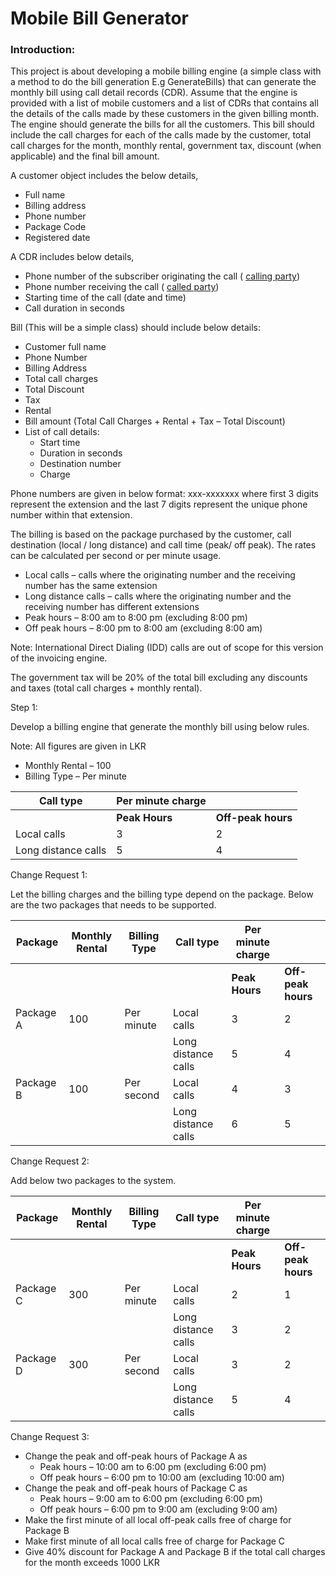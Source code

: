 # Mobile Bill Generator

### Introduction:

This project is about developing a mobile billing engine (a simple class with a method to do the bill generation E.g GenerateBills) that can generate the monthly bill using call detail records (CDR). Assume that the engine is provided with a list of mobile customers and a list of CDRs that contains all the details of the calls made by these customers in the given billing month. The engine should generate the bills for all the customers. This bill should include the call charges for each of the calls made by the customer, total call charges for the month, monthly rental, government tax, discount (when applicable) and the final bill amount.

A customer object includes the below details,

- Full name
- Billing address
- Phone number
- Package Code
- Registered date

A CDR includes below details,

- Phone number of the subscriber originating the call ( [calling party](https://en.wikipedia.org/wiki/Calling_party))
- Phone number receiving the call ( [called party](https://en.wikipedia.org/wiki/Called_party))
- Starting time of the call (date and time)
- Call duration in seconds

Bill (This will be a simple class) should include below details:

- Customer full name
- Phone Number
- Billing Address
- Total call charges
- Total Discount
- Tax
- Rental
- Bill amount (Total Call Charges + Rental + Tax – Total Discount)
- List of call details:
  - Start time
  - Duration in seconds
  - Destination number
  - Charge

Phone numbers are given in below format:  xxx-xxxxxxx where first 3 digits represent the extension and the last 7 digits represent the unique phone number within that extension.

The billing is based on the package purchased by the customer, call destination (local / long distance) and call time (peak/ off peak). The rates can be calculated per second or per minute usage.

- Local calls – calls where the originating number and the receiving number has the same extension
- Long distance calls – calls where the originating number and the receiving number has different extensions
- Peak hours – 8:00 am to 8:00 pm (excluding 8:00 pm)
- Off peak hours – 8:00 pm to 8:00 am (excluding 8:00 am)

Note: International Direct Dialing (IDD) calls are out of scope for this version of the invoicing engine.

The government tax will be 20% of the total bill excluding any discounts and taxes (total call charges + monthly rental).

Step 1:

Develop a billing engine that generate the monthly bill using below rules.

Note: All figures are given in LKR

- Monthly Rental – 100
- Billing Type – Per minute

| **Call type** | **Per minute charge** | |
| --- | --- |---|
|| **Peak Hours** | **Off-peak hours** |
| Local calls | 3 | 2 |
| Long distance calls | 5 | 4 |



Change Request 1:

Let the billing charges and the billing type depend on the package. Below are the two packages that needs to be supported.

| **Package** | **Monthly Rental** | **Billing Type** | **Call type** | **Per minute charge** ||
| --- | --- | --- | --- | --- | --- |
| ||||**Peak Hours** | **Off-peak hours** |
| Package A | 100 | Per minute | Local calls | 3 | 2 |
|   |   |   | Long distance calls | 5 | 4 |
| Package B | 100 | Per second | Local calls | 4 | 3 |
|   |   |   | Long distance calls | 6 | 5 |



Change Request 2:

Add below two packages to the system.

| **Package** | **Monthly Rental** | **Billing Type** | **Call type** | **Per minute charge** ||
| --- | --- | --- | --- | --- | --- |
| ||||**Peak Hours** | **Off-peak hours** |
| Package C | 300 | Per minute | Local calls | 2 | 1 |
|   |   |   | Long distance calls | 3 | 2 |
| Package D | 300 | Per second | Local calls | 3 | 2 |
|   |   |   | Long distance calls | 5 | 4 |



Change Request 3:

- Change the peak and off-peak hours of Package A as
  - Peak hours – 10:00 am to 6:00 pm (excluding 6:00 pm)
  - Off peak hours – 6:00 pm to 10:00 am (excluding 10:00 am)
- Change the peak and off-peak hours of Package C as
  - Peak hours – 9:00 am to 6:00 pm (excluding 6:00 pm)
  - Off peak hours – 6:00 pm to 9:00 am (excluding 9:00 am)
- Make the first minute of all local off-peak calls free of charge for Package B
- Make first minute of all local calls free of charge for Package C
- Give 40% discount for Package A and Package B if the total call charges for the month exceeds 1000 LKR
